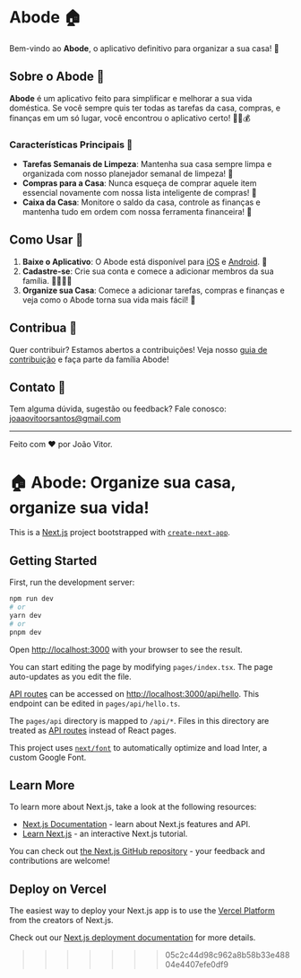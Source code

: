 # Abode 🏠

Bem-vindo ao **Abode**, o aplicativo definitivo para organizar a sua casa! 🎉

## Sobre o Abode 📖

**Abode** é um aplicativo feito para simplificar e melhorar a sua vida doméstica. Se você sempre quis ter todas as tarefas da casa, compras, e finanças em um só lugar, você encontrou o aplicativo certo! 🧹✅💰

### Características Principais 🌟

- **Tarefas Semanais de Limpeza**: Mantenha sua casa sempre limpa e organizada com nosso planejador semanal de limpeza! 🧽
- **Compras para a Casa**: Nunca esqueça de comprar aquele item essencial novamente com nossa lista inteligente de compras! 🛒
- **Caixa da Casa**: Monitore o saldo da casa, controle as finanças e mantenha tudo em ordem com nossa ferramenta financeira! 💸

## Como Usar 💼

1. **Baixe o Aplicativo**: O Abode está disponível para [iOS](link) e [Android](link). 📱
2. **Cadastre-se**: Crie sua conta e comece a adicionar membros da sua família. 👨‍👩‍👧‍👦
3. **Organize sua Casa**: Comece a adicionar tarefas, compras e finanças e veja como o Abode torna sua vida mais fácil! 🎈

## Contribua 🤝

Quer contribuir? Estamos abertos a contribuições! Veja nosso [guia de contribuição]([link](https://api.whatsapp.com/send?phone=5547997125592&text=Ola,%20vim%20pelo%20Abode)) e faça parte da família Abode!

## Contato 📧

Tem alguma dúvida, sugestão ou feedback? Fale conosco: [joaaovitoorsantos@gmail.com](mailto:joaaovitoorsantos@gmail.com)

---

Feito com ❤️ por João Vitor.

🏠 **Abode**: Organize sua casa, organize sua vida!
=======
This is a [Next.js](https://nextjs.org/) project bootstrapped with [`create-next-app`](https://github.com/vercel/next.js/tree/canary/packages/create-next-app).

## Getting Started

First, run the development server:

```bash
npm run dev
# or
yarn dev
# or
pnpm dev
```

Open [http://localhost:3000](http://localhost:3000) with your browser to see the result.

You can start editing the page by modifying `pages/index.tsx`. The page auto-updates as you edit the file.

[API routes](https://nextjs.org/docs/api-routes/introduction) can be accessed on [http://localhost:3000/api/hello](http://localhost:3000/api/hello). This endpoint can be edited in `pages/api/hello.ts`.

The `pages/api` directory is mapped to `/api/*`. Files in this directory are treated as [API routes](https://nextjs.org/docs/api-routes/introduction) instead of React pages.

This project uses [`next/font`](https://nextjs.org/docs/basic-features/font-optimization) to automatically optimize and load Inter, a custom Google Font.

## Learn More

To learn more about Next.js, take a look at the following resources:

- [Next.js Documentation](https://nextjs.org/docs) - learn about Next.js features and API.
- [Learn Next.js](https://nextjs.org/learn) - an interactive Next.js tutorial.

You can check out [the Next.js GitHub repository](https://github.com/vercel/next.js/) - your feedback and contributions are welcome!

## Deploy on Vercel

The easiest way to deploy your Next.js app is to use the [Vercel Platform](https://vercel.com/new?utm_medium=default-template&filter=next.js&utm_source=create-next-app&utm_campaign=create-next-app-readme) from the creators of Next.js.

Check out our [Next.js deployment documentation](https://nextjs.org/docs/deployment) for more details.
>>>>>>> 05c2c44d98c962a8b58b33e48804e4407efe0df9
